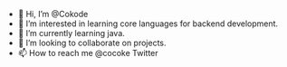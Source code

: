 - 👋 Hi, I’m @Cokode
- 👀 I’m interested in learning core languages for backend development.
- 🌱 I’m currently learning java.
- 💞️ I’m looking to collaborate on projects.
- 📫 How to reach me @cocoke Twitter

<!---
Cokode/Cokode is a ✨ special ✨ repository because its `README.md` (this file) appears on your GitHub profile.
You can click the Preview link to take a look at your changes.
--->
